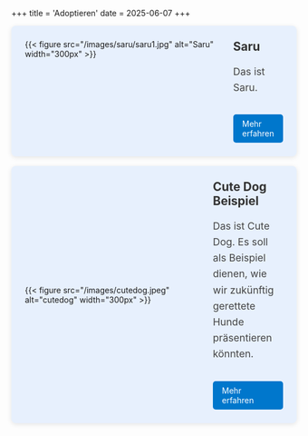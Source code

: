 +++
title = 'Adoptieren'
date = 2025-06-07
+++

<div class="centered-content single-flex" style="display: flex; background-color: #e7f0fd; padding: 1.5rem; border-radius: 8px; box-shadow: 0 2px 8px rgba(0,0,0,0.1);">
  <div style="display: flex;">
    {{< figure src="/images/saru/saru1.jpg" alt="Saru" width="300px" >}}
  </div>

  <div style="flex: 1;">
    <h2 style="margin-top: 0; color: #333;">Saru</h2>
    <p style="font-size: 1.1rem; line-height: 1.6; color: #444;">
      Das ist Saru.
    </p>
    <a href="/saru/" style="display: inline-block; margin-top: 1rem; background-color: #0077cc; color: white; padding: 0.5rem 1rem; border-radius: 5px; text-decoration: none;">Mehr erfahren</a>
  </div>
</div>
<br>
<div style="display: flex; flex-wrap: wrap; gap: 2rem; align-items: center; background-color: #e7f0fd; padding: 1.5rem; border-radius: 8px; box-shadow: 0 2px 8px rgba(0,0,0,0.1);">
  <div style="flex: 0 0 300px;">
    {{< figure src="/images/cutedog.jpeg" alt="cutedog" width="300px" >}}
  </div>
  <div style="flex: 1;">
    <h2 style="margin-top: 0; color: #333;">Cute Dog Beispiel</h2>
    <p style="font-size: 1.1rem; line-height: 1.6; color: #444;">
      Das ist Cute Dog. Es soll als Beispiel dienen, wie wir zukünftig gerettete Hunde präsentieren könnten.
    </p>
    <a href="/cutedog/" style="display: inline-block; margin-top: 1rem; background-color: #0077cc; color: white; padding: 0.5rem 1rem; border-radius: 5px; text-decoration: none;">Mehr erfahren</a>
  </div>
</div>
